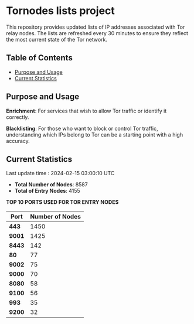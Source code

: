 # Tornodes lists project

This repository provides updated lists of IP addresses associated with Tor relay nodes. The lists are refreshed every 30 minutes to ensure they reflect the most current state of the Tor network.

## Table of Contents

- [Purpose and Usage](#purpose-and-usage)
- [Current Statistics](#current-statistics)


## Purpose and Usage

**Enrichment**: For services that wish to allow Tor traffic or identify it correctly.

**Blacklisting**: For those who want to block or control Tor traffic, understanding which IPs belong to Tor can be a starting point with a high accuracy.

## Current Statistics

Last update time : 2024-02-15 03:00:10 UTC

- **Total Number of Nodes**: 8587
- **Total of Entry Nodes**: 4155

**TOP 10 PORTS USED FOR TOR ENTRY NODES**

| **Port** | **Number of Nodes** |
|------|-----------------|
| **443**   | 1450  |
| **9001**   | 1425  |
| **8443**   | 142  |
| **80**   | 77  |
| **9002**   | 75  |
| **9000**   | 70  |
| **8080**   | 58  |
| **9100**   | 56  |
| **993**   | 35  |
| **9200**   | 32  |

